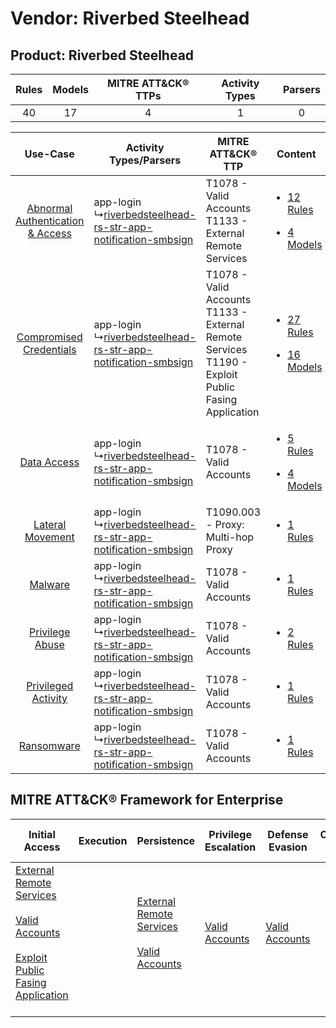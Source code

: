 Vendor: Riverbed Steelhead
==========================
Product: Riverbed Steelhead
---------------------------
| Rules | Models | MITRE ATT&CK® TTPs | Activity Types | Parsers |
|:-----:|:------:|:------------------:|:--------------:|:-------:|
|  40   |   17   |         4          |       1        |    0    |

|    Use-Case    | Activity Types/Parsers    | MITRE ATT&CK® TTP    | Content    |
|:----:| ---- | ---- | ---- |
| [Abnormal Authentication & Access](../../../UseCases/uc_abnormal_authentication_&_access.md) |  app-login<br> ↳[riverbedsteelhead-rs-str-app-notification-smbsign](Ps/pC_riverbedsteelheadrsstrappnotificationsmbsign.md)<br> | T1078 - Valid Accounts<br>T1133 - External Remote Services<br>    | [<ul><li>12 Rules</li></ul><ul><li>4 Models</li></ul>](RM/r_m_riverbed_steelhead_riverbed_steelhead_Abnormal_Authentication_&_Access.md) |
|          [Compromised Credentials](../../../UseCases/uc_compromised_credentials.md)          |  app-login<br> ↳[riverbedsteelhead-rs-str-app-notification-smbsign](Ps/pC_riverbedsteelheadrsstrappnotificationsmbsign.md)<br> | T1078 - Valid Accounts<br>T1133 - External Remote Services<br>T1190 - Exploit Public Fasing Application<br> | [<ul><li>27 Rules</li></ul><ul><li>16 Models</li></ul>](RM/r_m_riverbed_steelhead_riverbed_steelhead_Compromised_Credentials.md)         |
|    [Data Access](../../../UseCases/uc_data_access.md)    |  app-login<br> ↳[riverbedsteelhead-rs-str-app-notification-smbsign](Ps/pC_riverbedsteelheadrsstrappnotificationsmbsign.md)<br> | T1078 - Valid Accounts<br>    | [<ul><li>5 Rules</li></ul><ul><li>4 Models</li></ul>](RM/r_m_riverbed_steelhead_riverbed_steelhead_Data_Access.md)    |
|    [Lateral Movement](../../../UseCases/uc_lateral_movement.md)    |  app-login<br> ↳[riverbedsteelhead-rs-str-app-notification-smbsign](Ps/pC_riverbedsteelheadrsstrappnotificationsmbsign.md)<br> | T1090.003 - Proxy: Multi-hop Proxy<br>    | [<ul><li>1 Rules</li></ul>](RM/r_m_riverbed_steelhead_riverbed_steelhead_Lateral_Movement.md)    |
|    [Malware](../../../UseCases/uc_malware.md)    |  app-login<br> ↳[riverbedsteelhead-rs-str-app-notification-smbsign](Ps/pC_riverbedsteelheadrsstrappnotificationsmbsign.md)<br> | T1078 - Valid Accounts<br>    | [<ul><li>1 Rules</li></ul>](RM/r_m_riverbed_steelhead_riverbed_steelhead_Malware.md)    |
|    [Privilege Abuse](../../../UseCases/uc_privilege_abuse.md)    |  app-login<br> ↳[riverbedsteelhead-rs-str-app-notification-smbsign](Ps/pC_riverbedsteelheadrsstrappnotificationsmbsign.md)<br> | T1078 - Valid Accounts<br>    | [<ul><li>2 Rules</li></ul>](RM/r_m_riverbed_steelhead_riverbed_steelhead_Privilege_Abuse.md)    |
|    [Privileged Activity](../../../UseCases/uc_privileged_activity.md)    |  app-login<br> ↳[riverbedsteelhead-rs-str-app-notification-smbsign](Ps/pC_riverbedsteelheadrsstrappnotificationsmbsign.md)<br> | T1078 - Valid Accounts<br>    | [<ul><li>1 Rules</li></ul>](RM/r_m_riverbed_steelhead_riverbed_steelhead_Privileged_Activity.md)    |
|    [Ransomware](../../../UseCases/uc_ransomware.md)    |  app-login<br> ↳[riverbedsteelhead-rs-str-app-notification-smbsign](Ps/pC_riverbedsteelheadrsstrappnotificationsmbsign.md)<br> | T1078 - Valid Accounts<br>    | [<ul><li>1 Rules</li></ul>](RM/r_m_riverbed_steelhead_riverbed_steelhead_Ransomware.md)    |

MITRE ATT&CK® Framework for Enterprise
--------------------------------------
| Initial Access                                                                                                                                                                                                                         | Execution | Persistence                                                                                                                                      | Privilege Escalation                                                | Defense Evasion                                                     | Credential Access | Discovery | Lateral Movement | Collection | Command and Control                                                                                                                       | Exfiltration | Impact |
| -------------------------------------------------------------------------------------------------------------------------------------------------------------------------------------------------------------------------------------- | --------- | ------------------------------------------------------------------------------------------------------------------------------------------------ | ------------------------------------------------------------------- | ------------------------------------------------------------------- | ----------------- | --------- | ---------------- | ---------- | ----------------------------------------------------------------------------------------------------------------------------------------- | ------------ | ------ |
| [External Remote Services](https://attack.mitre.org/techniques/T1133)<br><br>[Valid Accounts](https://attack.mitre.org/techniques/T1078)<br><br>[Exploit Public Fasing Application](https://attack.mitre.org/techniques/T1190)<br><br> |           | [External Remote Services](https://attack.mitre.org/techniques/T1133)<br><br>[Valid Accounts](https://attack.mitre.org/techniques/T1078)<br><br> | [Valid Accounts](https://attack.mitre.org/techniques/T1078)<br><br> | [Valid Accounts](https://attack.mitre.org/techniques/T1078)<br><br> |                   |           |                  |            | [Proxy: Multi-hop Proxy](https://attack.mitre.org/techniques/T1090/003)<br><br>[Proxy](https://attack.mitre.org/techniques/T1090)<br><br> |              |        |